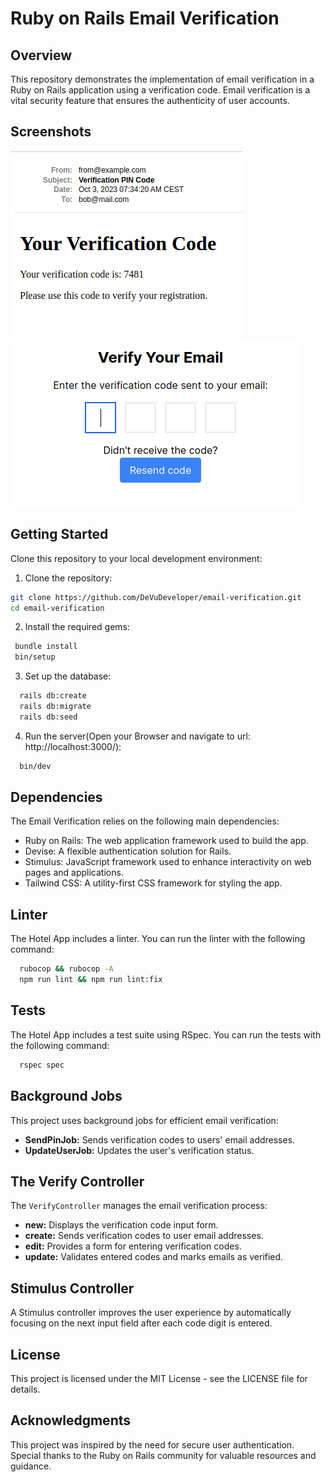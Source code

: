 # Ruby on Rails Email Verification

## Overview

This repository demonstrates the implementation of email verification in a Ruby on Rails application using a verification code. Email verification is a vital security feature that ensures the authenticity of user accounts.

## Screenshots

![Email Verification 1](app/assets/images/screen2.png) ![Email Verification 2](app/assets/images/screen3.png)


## Getting Started

Clone this repository to your local development environment:

1. Clone the repository:

```bash
git clone https://github.com/DeVuDeveloper/email-verification.git
cd email-verification
```

2. Install the required gems:

```bash
 bundle install
 bin/setup
```

3. Set up the database:

```bash
  rails db:create
  rails db:migrate
  rails db:seed
```


4. Run the server(Open your Browser and navigate to url: http://localhost:3000/): 

```bash
  bin/dev
```


## Dependencies

The Email Verification relies on the following main dependencies:

- Ruby on Rails: The web application framework used to build the app.
- Devise: A flexible authentication solution for Rails.
- Stimulus: JavaScript framework used to enhance interactivity on web pages and applications.
- Tailwind CSS: A utility-first CSS framework for styling the app.

## Linter

The Hotel App includes a linter. You can run the linter with the following command:

```bash
  rubocop && rubocop -A
  npm run lint && npm run lint:fix
```

## Tests

The Hotel App includes a test suite using RSpec. You can run the tests with the following command:

```bash
  rspec spec
```

## Background Jobs

This project uses background jobs for efficient email verification:

- **SendPinJob:** Sends verification codes to users' email addresses.
- **UpdateUserJob:** Updates the user's verification status.

## The Verify Controller

The `VerifyController` manages the email verification process:

- **new:** Displays the verification code input form.
- **create:** Sends verification codes to user email addresses.
- **edit:** Provides a form for entering verification codes.
- **update:** Validates entered codes and marks emails as verified.

## Stimulus Controller

A Stimulus controller improves the user experience by automatically focusing on the next input field after each code digit is entered.

## License

This project is licensed under the MIT License - see the LICENSE file for details.

## Acknowledgments

This project was inspired by the need for secure user authentication.
Special thanks to the Ruby on Rails community for valuable resources and guidance.
